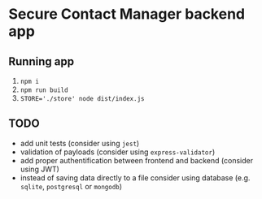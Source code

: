 # Secure Contact Manager backend app

## Running app

1. `npm i`
2. `npm run build`
3. `STORE='./store' node dist/index.js`

## TODO

* add unit tests (consider using `jest`)
* validation of payloads (consider using `express-validator`)
* add proper authentification between frontend and backend (consider using JWT)
* instead of saving data directly to a file consider using database (e.g. `sqlite`, `postgresql` or `mongodb`)
